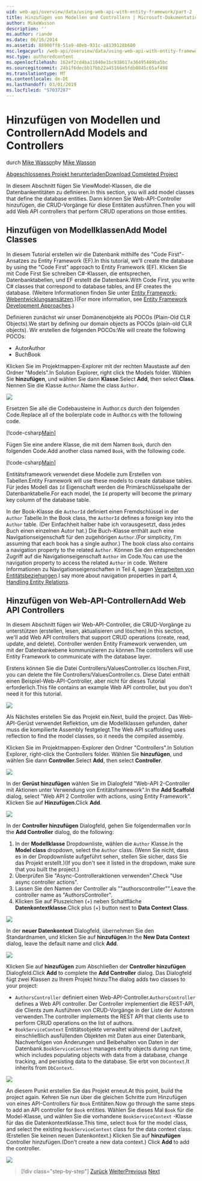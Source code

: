 ```yaml
---
uid: web-api/overview/data/using-web-api-with-entity-framework/part-2
title: Hinzufügen von Modellen und Controllern | Microsoft-Dokumentation
author: MikeWasson
description: ''
ms.author: riande
ms.date: 06/16/2014
ms.assetid: 88908ff8-51a9-40eb-931c-a8139128b680
msc.legacyurl: /web-api/overview/data/using-web-api-with-entity-framework/part-2
msc.type: authoredcontent
ms.openlocfilehash: 162ef2cd4ba11040e1bc938617a36495489ba5bc
ms.sourcegitcommit: 24b1f6decbb17bb22a45166e5fdb0845c65af498
ms.translationtype: MT
ms.contentlocale: de-DE
ms.lasthandoff: 03/01/2019
ms.locfileid: "57037287"
---
```

<a name="add-models-and-controllers"></a><span data-ttu-id="c2834-102">Hinzufügen von Modellen und Controllern</span><span class="sxs-lookup"><span data-stu-id="c2834-102">Add Models and Controllers</span></span>
====================
<span data-ttu-id="c2834-103">durch [Mike Wasson](https://github.com/MikeWasson)</span><span class="sxs-lookup"><span data-stu-id="c2834-103">by [Mike Wasson](https://github.com/MikeWasson)</span></span>

[<span data-ttu-id="c2834-104">Abgeschlossenes Projekt herunterladen</span><span class="sxs-lookup"><span data-stu-id="c2834-104">Download Completed Project</span></span>](https://github.com/MikeWasson/BookService)

<span data-ttu-id="c2834-105">In diesem Abschnitt fügen Sie ViewModel-Klassen, die die Datenbankentitäten zu definieren.</span><span class="sxs-lookup"><span data-stu-id="c2834-105">In this section, you will add model classes that define the database entities.</span></span> <span data-ttu-id="c2834-106">Dann können Sie Web-API-Controller hinzufügen, die CRUD-Vorgänge für diese Entitäten ausführen.</span><span class="sxs-lookup"><span data-stu-id="c2834-106">Then you will add Web API controllers that perform CRUD operations on those entities.</span></span>

## <a name="add-model-classes"></a><span data-ttu-id="c2834-107">Hinzufügen von Modellklassen</span><span class="sxs-lookup"><span data-stu-id="c2834-107">Add Model Classes</span></span>

<span data-ttu-id="c2834-108">In diesem Tutorial erstellen wir die Datenbank mithilfe des "Code First"-Ansatzes zu Entity Framework (EF).</span><span class="sxs-lookup"><span data-stu-id="c2834-108">In this tutorial, we'll create the database by using the "Code First" approach to Entity Framework (EF).</span></span> <span data-ttu-id="c2834-109">Klicken Sie mit Code First Sie schreiben C#-Klassen, die entsprechen, Datenbanktabellen, und EF erstellt die Datenbank.</span><span class="sxs-lookup"><span data-stu-id="c2834-109">With Code First, you write C# classes that correspond to database tables, and EF creates the database.</span></span> <span data-ttu-id="c2834-110">(Weitere Informationen finden Sie unter [Entity Framework-Webentwicklungsansätzen](https://msdn.microsoft.com/library/ms178359%28v=vs.110%29.aspx#dbfmfcf).)</span><span class="sxs-lookup"><span data-stu-id="c2834-110">(For more information, see [Entity Framework Development Approaches](https://msdn.microsoft.com/library/ms178359%28v=vs.110%29.aspx#dbfmfcf).)</span></span>

<span data-ttu-id="c2834-111">Definieren zunächst wir unser Domänenobjekte als POCOs (Plain-Old CLR Objects).</span><span class="sxs-lookup"><span data-stu-id="c2834-111">We start by defining our domain objects as POCOs (plain-old CLR objects).</span></span> <span data-ttu-id="c2834-112">Wir erstellen die folgenden POCOs:</span><span class="sxs-lookup"><span data-stu-id="c2834-112">We will create the following POCOs:</span></span>

- <span data-ttu-id="c2834-113">Autor</span><span class="sxs-lookup"><span data-stu-id="c2834-113">Author</span></span>
- <span data-ttu-id="c2834-114">Buch</span><span class="sxs-lookup"><span data-stu-id="c2834-114">Book</span></span>

<span data-ttu-id="c2834-115">Klicken Sie im Projektmappen-Explorer mit der rechten Maustaste auf den Ordner "Models".</span><span class="sxs-lookup"><span data-stu-id="c2834-115">In Solution Explorer, right click the Models folder.</span></span> <span data-ttu-id="c2834-116">Wählen Sie **hinzufügen**, und wählen Sie dann **Klasse**.</span><span class="sxs-lookup"><span data-stu-id="c2834-116">Select **Add**, then select **Class**.</span></span> <span data-ttu-id="c2834-117">Nennen Sie die Klasse `Author`.</span><span class="sxs-lookup"><span data-stu-id="c2834-117">Name the class `Author`.</span></span>

![](part-2/_static/image1.png)

<span data-ttu-id="c2834-118">Ersetzen Sie alle die Codebausteine in Author.cs durch den folgenden Code.</span><span class="sxs-lookup"><span data-stu-id="c2834-118">Replace all of the boilerplate code in Author.cs with the following code.</span></span>

[!code-csharp[Main](part-2/samples/sample1.cs)]

<span data-ttu-id="c2834-119">Fügen Sie eine andere Klasse, die mit dem Namen `Book`, durch den folgenden Code.</span><span class="sxs-lookup"><span data-stu-id="c2834-119">Add another class named `Book`, with the following code.</span></span>

[!code-csharp[Main](part-2/samples/sample2.cs)]

<span data-ttu-id="c2834-120">Entitätsframework verwendet diese Modelle zum Erstellen von Tabellen.</span><span class="sxs-lookup"><span data-stu-id="c2834-120">Entity Framework will use these models to create database tables.</span></span> <span data-ttu-id="c2834-121">Für jedes Modell das `Id` Eigenschaft werden die Primärschlüsselspalte der Datenbanktabelle.</span><span class="sxs-lookup"><span data-stu-id="c2834-121">For each model, the `Id` property will become the primary key column of the database table.</span></span>

<span data-ttu-id="c2834-122">In der Book-Klasse die `AuthorId` definiert einen Fremdschlüssel in der `Author` Tabelle.</span><span class="sxs-lookup"><span data-stu-id="c2834-122">In the Book class, the `AuthorId` defines a foreign key into the `Author` table.</span></span> <span data-ttu-id="c2834-123">(Der Einfachheit halber habe ich vorausgesetzt, dass jedes Buch einen einzelnen Autor hat.) Die Buch-Klasse enthält auch eine Navigationseigenschaft für den zugehörigen `Author`.</span><span class="sxs-lookup"><span data-stu-id="c2834-123">(For simplicity, I'm assuming that each book has a single author.) The book class also contains a navigation property to the related `Author`.</span></span> <span data-ttu-id="c2834-124">Können Sie den entsprechenden Zugriff auf die Navigationseigenschaft `Author` im Code.</span><span class="sxs-lookup"><span data-stu-id="c2834-124">You can use the navigation property to access the related `Author` in code.</span></span> <span data-ttu-id="c2834-125">Weitere Informationen zu Navigationseigenschaften in Teil 4, sagen [Verarbeiten von Entitätsbeziehungen](part-4.md).</span><span class="sxs-lookup"><span data-stu-id="c2834-125">I say more about navigation properties in part 4, [Handling Entity Relations](part-4.md).</span></span>

## <a name="add-web-api-controllers"></a><span data-ttu-id="c2834-126">Hinzufügen von Web-API-Controllern</span><span class="sxs-lookup"><span data-stu-id="c2834-126">Add Web API Controllers</span></span>

<span data-ttu-id="c2834-127">In diesem Abschnitt fügen wir Web-API-Controller, die CRUD-Vorgänge zu unterstützen (erstellen, lesen, aktualisieren und löschen).</span><span class="sxs-lookup"><span data-stu-id="c2834-127">In this section, we'll add Web API controllers that support CRUD operations (create, read, update, and delete).</span></span> <span data-ttu-id="c2834-128">Controller werden Entity Framework verwenden, um mit der Datenbankebene kommunizieren zu können.</span><span class="sxs-lookup"><span data-stu-id="c2834-128">The controllers will use Entity Framework to communicate with the database layer.</span></span>

<span data-ttu-id="c2834-129">Erstens können Sie die Datei Controllers/ValuesController.cs löschen.</span><span class="sxs-lookup"><span data-stu-id="c2834-129">First, you can delete the file Controllers/ValuesController.cs.</span></span> <span data-ttu-id="c2834-130">Diese Datei enthält einen Beispiel-Web-API-Controller, aber nicht für dieses Tutorial erforderlich.</span><span class="sxs-lookup"><span data-stu-id="c2834-130">This file contains an example Web API controller, but you don't need it for this tutorial.</span></span>

![](part-2/_static/image2.png)

<span data-ttu-id="c2834-131">Als Nächstes erstellen Sie das Projekt ein.</span><span class="sxs-lookup"><span data-stu-id="c2834-131">Next, build the project.</span></span> <span data-ttu-id="c2834-132">Das Web-API-Gerüst verwendet Reflektion, um die Modellklassen gefunden, daher muss die kompilierte Assembly festgelegt.</span><span class="sxs-lookup"><span data-stu-id="c2834-132">The Web API scaffolding uses reflection to find the model classes, so it needs the compiled assembly.</span></span>

<span data-ttu-id="c2834-133">Klicken Sie im Projektmappen-Explorer den Ordner "Controllers".</span><span class="sxs-lookup"><span data-stu-id="c2834-133">In Solution Explorer, right-click the Controllers folder.</span></span> <span data-ttu-id="c2834-134">Wählen Sie **hinzufügen**, und wählen Sie dann **Controller**.</span><span class="sxs-lookup"><span data-stu-id="c2834-134">Select **Add**, then select **Controller**.</span></span>

![](part-2/_static/image3.png)

<span data-ttu-id="c2834-135">In der **Gerüst hinzufügen** wählen Sie im Dialogfeld "Web-API 2-Controller mit Aktionen unter Verwendung von Entitätsframework".</span><span class="sxs-lookup"><span data-stu-id="c2834-135">In the **Add Scaffold** dialog, select "Web API 2 Controller with actions, using Entity Framework".</span></span> <span data-ttu-id="c2834-136">Klicken Sie auf **Hinzufügen**.</span><span class="sxs-lookup"><span data-stu-id="c2834-136">Click **Add**.</span></span>

![](part-2/_static/image4.png)

<span data-ttu-id="c2834-137">In der **Controller hinzufügen** Dialogfeld, gehen Sie folgendermaßen vor:</span><span class="sxs-lookup"><span data-stu-id="c2834-137">In the **Add Controller** dialog, do the following:</span></span>

1. <span data-ttu-id="c2834-138">In der **Modellklasse** Dropdownliste, wählen die `Author` Klasse.</span><span class="sxs-lookup"><span data-stu-id="c2834-138">In the **Model class** dropdown, select the `Author` class.</span></span> <span data-ttu-id="c2834-139">(Wenn Sie nicht, dass es in der Dropdownliste aufgeführt sehen, stellen Sie sicher, dass Sie das Projekt erstellt.)</span><span class="sxs-lookup"><span data-stu-id="c2834-139">(If you don't see it listed in the dropdown, make sure that you built the project.)</span></span>
2. <span data-ttu-id="c2834-140">Überprüfen Sie "Async-Controlleraktionen verwenden".</span><span class="sxs-lookup"><span data-stu-id="c2834-140">Check "Use async controller actions".</span></span>
3. <span data-ttu-id="c2834-141">Lassen Sie den Namen der Controller als &quot;"authorscontroller"&quot;.</span><span class="sxs-lookup"><span data-stu-id="c2834-141">Leave the controller name as &quot;AuthorsController&quot;.</span></span>
4. <span data-ttu-id="c2834-142">Klicken Sie auf Pluszeichen (+) neben Schaltfläche **Datenkontextklasse**.</span><span class="sxs-lookup"><span data-stu-id="c2834-142">Click plus (+) button next to **Data Context Class**.</span></span>

![](part-2/_static/image5.png)

<span data-ttu-id="c2834-143">In der **neuer Datenkontext** Dialogfeld, übernehmen Sie den Standardnamen, und klicken Sie auf **hinzufügen**.</span><span class="sxs-lookup"><span data-stu-id="c2834-143">In the **New Data Context** dialog, leave the default name and click **Add**.</span></span>

![](part-2/_static/image6.png)

<span data-ttu-id="c2834-144">Klicken Sie auf **hinzufügen** zum Abschließen der **Controller hinzufügen** Dialogfeld.</span><span class="sxs-lookup"><span data-stu-id="c2834-144">Click **Add** to complete the **Add Controller** dialog.</span></span> <span data-ttu-id="c2834-145">Das Dialogfeld fügt zwei Klassen zu Ihrem Projekt hinzu:</span><span class="sxs-lookup"><span data-stu-id="c2834-145">The dialog adds two classes to your project:</span></span>

- <span data-ttu-id="c2834-146">`AuthorsController` definiert einen Web-API-Controller.</span><span class="sxs-lookup"><span data-stu-id="c2834-146">`AuthorsController` defines a Web API controller.</span></span> <span data-ttu-id="c2834-147">Der Controller implementiert die REST-API, die Clients zum Ausführen von CRUD-Vorgänge in der Liste der Autoren verwenden.</span><span class="sxs-lookup"><span data-stu-id="c2834-147">The controller implements the REST API that clients use to perform CRUD operations on the list of authors.</span></span>
- <span data-ttu-id="c2834-148">`BookServiceContext` Entitätsobjekte verwaltet während der Laufzeit, einschließlich ausfüllenden Objekten mit Daten aus einer Datenbank, Nachverfolgen von Änderungen und Beibehalten von Daten in der Datenbank.</span><span class="sxs-lookup"><span data-stu-id="c2834-148">`BookServiceContext` manages entity objects during run time, which includes populating objects with data from a database, change tracking, and persisting data to the database.</span></span> <span data-ttu-id="c2834-149">Sie erbt von `DbContext`.</span><span class="sxs-lookup"><span data-stu-id="c2834-149">It inherits from `DbContext`.</span></span>

![](part-2/_static/image7.png)

<span data-ttu-id="c2834-150">An diesem Punkt erstellen Sie das Projekt erneut.</span><span class="sxs-lookup"><span data-stu-id="c2834-150">At this point, build the project again.</span></span> <span data-ttu-id="c2834-151">Kehren Sie nun über die gleichen Schritte zum Hinzufügen von eines API-Controllers für `Book` Entitäten.</span><span class="sxs-lookup"><span data-stu-id="c2834-151">Now go through the same steps to add an API controller for `Book` entities.</span></span> <span data-ttu-id="c2834-152">Wählen Sie dieses Mal `Book` für die Model-Klasse, und wählen Sie die vorhandene `BookServiceContext` -Klasse für das die Datenkontextklasse.</span><span class="sxs-lookup"><span data-stu-id="c2834-152">This time, select `Book` for the model class, and select the existing `BookServiceContext` class for the data context class.</span></span> <span data-ttu-id="c2834-153">(Erstellen Sie keinen neuen Datenkontext.) Klicken Sie auf **hinzufügen** Controller hinzufügen.</span><span class="sxs-lookup"><span data-stu-id="c2834-153">(Don't create a new data context.) Click **Add** to add the controller.</span></span>

![](part-2/_static/image8.png)

> [!div class="step-by-step"]
> <span data-ttu-id="c2834-154">[Zurück](part-1.md)
> [Weiter](part-3.md)</span><span class="sxs-lookup"><span data-stu-id="c2834-154">[Previous](part-1.md)
[Next](part-3.md)</span></span>
